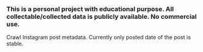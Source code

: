 ### This is a personal project with educational purpose. All collectable/collected data is publicly available. No commercial use.

Crawl Instagram post metadata. Currently only posted date of the post is stable. 
